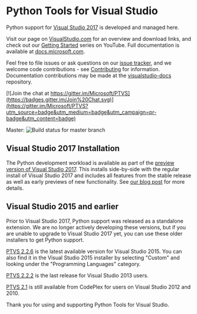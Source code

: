 # Python Tools for Visual Studio

Python support for [Visual Studio 2017](https://visualstudio.com/?wt.mc_id=github_microsoft_ptvs) is developed and managed here.

Visit our page on [VisualStudio.com](https://aka.ms/PTVS) for an overview and download links, and check out our [Getting Started](http://aka.ms/PTVSTutorial) series on YouTube. Full documentation is available at [docs.microsoft.com](https://aka.ms/PTVSDocs).

Feel free to file issues or ask questions on our [issue tracker](http://github.com/Microsoft/PTVS/issues), and we welcome code contributions - see [Contributing](https://github.com/Microsoft/PTVS/wiki/Contributing-to-PTVS) for information. Documentation contributions may be made at the [visualstudio-docs](https://github.com/Microsoft/visualstudio-docs/tree/master/docs/python) repository.

[![Join the chat at https://gitter.im/Microsoft/PTVS](https://badges.gitter.im/Join%20Chat.svg)](https://gitter.im/Microsoft/PTVS?utm_source=badge&utm_medium=badge&utm_campaign=pr-badge&utm_content=badge)

Master: ![Build status for master branch](https://mseng.visualstudio.com/_apis/public/build/definitions/b21de0ba-dffd-474c-b888-7112d5e6397b/2921/badge)

## Visual Studio 2017 Installation

The Python development workload is available as part of the [preview version of Visual Studio 2017](https://visualstudio.com/vs/preview?wt.mc_id=github_microsoft_ptvs). This installs side-by-side with the regular install of Visual Studio 2017 and includes all features from the stable release as well as early previews of new functionality. See [our blog post](http://blogs.msdn.microsoft.com/pythonengineering/2017/03/07/python-support-in-vs2017/) for more details.

## Visual Studio 2015 and earlier

Prior to Visual Studio 2017, Python support was released as a standalone extension. We are no longer actively developing these versions, but if you are unable to upgrade to Visual Studio 2017 yet, you can use these older installers to get Python support.

[PTVS 2.2.6](https://github.com/Microsoft/PTVS/releases/v2.2.6) is the latest available version for Visual Studio 2015. You can also find it in the Visual Studio 2015 installer by selecting "Custom" and looking under the "Programming Languages" category.

[PTVS 2.2.2](https://github.com/Microsoft/PTVS/releases/v2.2.2) is the last release for Visual Studio 2013 users.

[PTVS 2.1](https://pytools.codeplex.com/releases/view/109707) is still available from CodePlex for users on Visual Studio 2012 and 2010.


Thank you for using and supporting Python Tools for Visual Studio.
